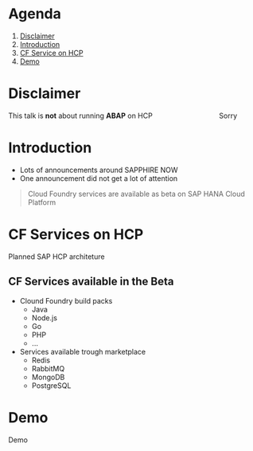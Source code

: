 # Agenda
1. [Disclaimer](#/2)
1. [Introduction](#/3)
1. [CF Service on HCP](#/4)
1. [Demo](#/6)



# Disclaimer
This talk is **not** about running **ABAP** on HCP 
<img data-src="images/no_abap.png" width="25%">
Sorry



# Introduction
* Lots of announcements around SAPPHIRE NOW
* One announcement did not get a lot of attention

> Cloud Foundry services are available as beta on SAP HANA Cloud Platform


# CF Services on HCP
Planned SAP HCP architeture 
<img data-src="images/PlannedArchitecture.png">


## CF Services available in the Beta
* Clound Foundry build packs
  * Java
  * Node.js
  * Go
  * PHP
  * ...
* Services available trough marketplace
  * Redis
  * RabbitMQ
  * MongoDB
  * PostgreSQL

# Demo
<!-- .slide: data-background="images/demo.png" -->
Demo

